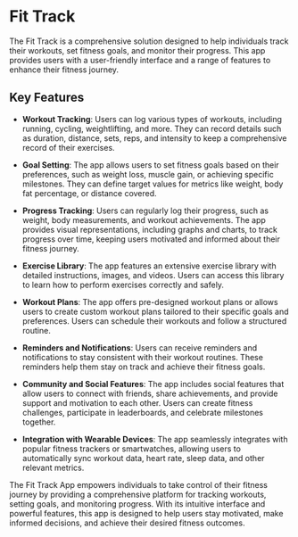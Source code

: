 # Fit Track

The Fit Track is a comprehensive solution designed to help individuals track their workouts, set fitness goals, and monitor their progress. This app provides users with a user-friendly interface and a range of features to enhance their fitness journey.

## Key Features

- **Workout Tracking**: Users can log various types of workouts, including running, cycling, weightlifting, and more. They can record details such as duration, distance, sets, reps, and intensity to keep a comprehensive record of their exercises.

- **Goal Setting**: The app allows users to set fitness goals based on their preferences, such as weight loss, muscle gain, or achieving specific milestones. They can define target values for metrics like weight, body fat percentage, or distance covered.

- **Progress Tracking**: Users can regularly log their progress, such as weight, body measurements, and workout achievements. The app provides visual representations, including graphs and charts, to track progress over time, keeping users motivated and informed about their fitness journey.

- **Exercise Library**: The app features an extensive exercise library with detailed instructions, images, and videos. Users can access this library to learn how to perform exercises correctly and safely.

- **Workout Plans**: The app offers pre-designed workout plans or allows users to create custom workout plans tailored to their specific goals and preferences. Users can schedule their workouts and follow a structured routine.

- **Reminders and Notifications**: Users can receive reminders and notifications to stay consistent with their workout routines. These reminders help them stay on track and achieve their fitness goals.

- **Community and Social Features**: The app includes social features that allow users to connect with friends, share achievements, and provide support and motivation to each other. Users can create fitness challenges, participate in leaderboards, and celebrate milestones together.

- **Integration with Wearable Devices**: The app seamlessly integrates with popular fitness trackers or smartwatches, allowing users to automatically sync workout data, heart rate, sleep data, and other relevant metrics.

The Fit Track App empowers individuals to take control of their fitness journey by providing a comprehensive platform for tracking workouts, setting goals, and monitoring progress. With its intuitive interface and powerful features, this app is designed to help users stay motivated, make informed decisions, and achieve their desired fitness outcomes.
